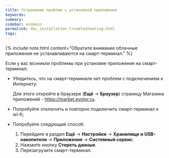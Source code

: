 ```yaml
---
title: Устранение проблем с установкой приложения
keywords:
summary:
sidebar: evomain
permalink: doc_installation_troubleshooting.html
tags:
---
```


{% include note.html content="Обратите внимание облачные приложения не устанавливаются на смарт-терминал." %}

Если у вас возникли проблемы при установке приложения на смарт-терминал:

* Убедитесь, что на смарт-терминале нет проблем с подключением к Интернету:

   Для этого откройте в браузере (**Ещё** → **Браузер**) страницу Магазина приложений - https://market.evotor.ru.

* Попробуйте отключить и повторно подключить смарт-терминал к wi-fi;

* Попробуйте следующий способ:
   1. Перейдите в раздел **Ещё** → **Настройки** → **Хранилище и USB-накопители** → **Приложения** → **Системный сервис**.
   2. Нажмите кнопку **Стереть данные**.
   3. Перезагрузите смарт-терминал.
